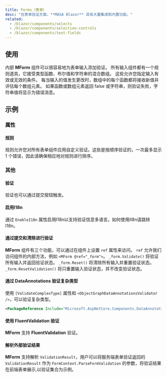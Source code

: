 ```yaml
---
title: Forms（表单）
desc: "在表单验证方面，**MASA Blazor** 具有大量集成和内置功能。"
related:
  - /blazor/components/selects
  - /blazor/components/selection-controls
  - /blazor/components/text-fields
---
```


## 使用

内部 **MForm** 组件可以很容易地为表单输入添加验证。 所有输入组件都有一个规则道具，它接受类型函数、布尔值和字符串的混合数组。 这些允许您指定输入有效或无效的条件。 每当输入的值发生更改时，数组中的每个函数都将接收新值并评估每个数组元素。 如果函数或数组元素返回 false 或字符串，则验证失败，字符串值将显示为错误消息。

<masa-example file="Examples.components.forms.Usage"></masa-example>

## 示例

### 属性

#### 规则

规则允许您对所有表单组件应用自定义验证。这些是按顺序验证的，一次最多显示 1 个错误，因此请确保相应地对规则进行排序。

<masa-example file="Examples.components.forms.Rules"></masa-example>

### 其他

#### 验证

验证也可以通过提交按钮触发。

<masa-example file="Examples.components.forms.Validation"></masa-example>

#### 启用I18n

通过 `EnableI18n` 属性启用I18n以支持验证信息多语言。如何使用II8n请跳转I18n。

<masa-example file="Examples.components.forms.EnableI18n"></masa-example>

#### 通过提交和清除进行验证

**MForm** 组件有三个功能，可以通过在组件上设置 `ref` 属性来访问。 `ref` 允许我们访问组件的内部方法，例如 `<MForm @ref="_form">`。 `_form.Validate()` 将验证所有输入并返回验证状态。 `_form.Reset()` 将清除所有输入并重置验证状态。 `_form.ResetValidation()` 将只重置输入验证状态，并不改变验证状态。

<masa-example file="Examples.components.forms.ValidationWithSubmitAndClear"></masa-example>

#### 通过 DataAnnotations 验证复杂类型

使用 `[ValidateComplexType]` 属性和 `<ObjectGraphDataAnnotationsValidator />`，可以验证复杂类型。

```xml Project.csproj
<PackageReference Include="Microsoft.AspNetCore.Components.DataAnnotations.Validation" Version="3.2.0-rc1.20223.4" />
```

<masa-example file="Examples.components.forms.ValidateComplexType"></masa-example>

#### 使用 FluentValidation 验证

**MForm** 支持 **FluentValidation** 验证。

<app-alert type="warning" content="验证器需要注册，详情请查看 [FluentValidation Dependency Injection](https://docs.fluentvalidation.net/en/latest/di.html)。"></app-alert>

<masa-example file="Examples.components.forms.ValidateWithFluentValidation"></masa-example>

#### 解析外部验证结果

**MForm** 支持解析 `ValidationResult`，用户可以将服务端表单验证返回的 `ValidationResult` 作为 `FormContext.ParseFormValidation` 的参数，将验证结果在前端表单展示,以验证集合为示例。

<masa-example file="Examples.components.forms.ParseFormValidation"></masa-example>
